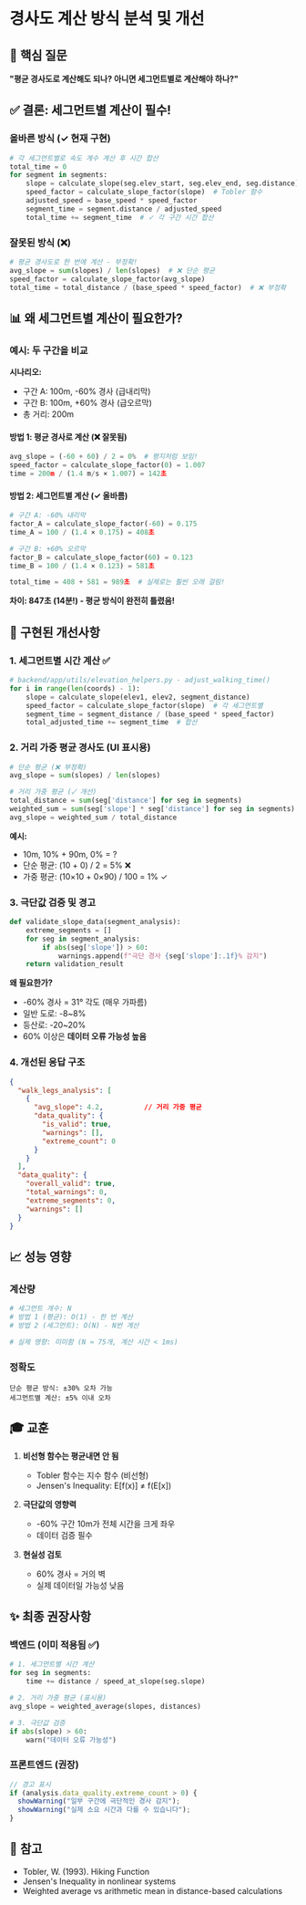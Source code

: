 # 경사도 계산 방식 분석 및 개선

## 🎯 핵심 질문

**"평균 경사도로 계산해도 되나? 아니면 세그먼트별로 계산해야 하나?"**

## ✅ 결론: 세그먼트별 계산이 필수!

### 올바른 방식 (✓ 현재 구현)

```python
# 각 세그먼트별로 속도 계수 계산 후 시간 합산
total_time = 0
for segment in segments:
    slope = calculate_slope(seg.elev_start, seg.elev_end, seg.distance)
    speed_factor = calculate_slope_factor(slope)  # Tobler 함수
    adjusted_speed = base_speed * speed_factor
    segment_time = segment.distance / adjusted_speed
    total_time += segment_time  # ✓ 각 구간 시간 합산
```

### 잘못된 방식 (❌)

```python
# 평균 경사도로 한 번에 계산 - 부정확!
avg_slope = sum(slopes) / len(slopes)  # ❌ 단순 평균
speed_factor = calculate_slope_factor(avg_slope)
total_time = total_distance / (base_speed * speed_factor)  # ❌ 부정확
```

## 📊 왜 세그먼트별 계산이 필요한가?

### 예시: 두 구간을 비교

**시나리오:**
- 구간 A: 100m, -60% 경사 (급내리막)
- 구간 B: 100m, +60% 경사 (급오르막)
- 총 거리: 200m

#### 방법 1: 평균 경사로 계산 (❌ 잘못됨)

```python
avg_slope = (-60 + 60) / 2 = 0%  # 평지처럼 보임!
speed_factor = calculate_slope_factor(0) = 1.007
time = 200m / (1.4 m/s × 1.007) = 142초
```

#### 방법 2: 세그먼트별 계산 (✓ 올바름)

```python
# 구간 A: -60% 내리막
factor_A = calculate_slope_factor(-60) = 0.175
time_A = 100 / (1.4 × 0.175) = 408초

# 구간 B: +60% 오르막  
factor_B = calculate_slope_factor(60) = 0.123
time_B = 100 / (1.4 × 0.123) = 581초

total_time = 408 + 581 = 989초  # 실제로는 훨씬 오래 걸림!
```

**차이: 847초 (14분!) - 평균 방식이 완전히 틀렸음!**

## 🔧 구현된 개선사항

### 1. 세그먼트별 시간 계산 ✅

```python
# backend/app/utils/elevation_helpers.py - adjust_walking_time()
for i in range(len(coords) - 1):
    slope = calculate_slope(elev1, elev2, segment_distance)
    speed_factor = calculate_slope_factor(slope)  # 각 세그먼트별
    segment_time = segment_distance / (base_speed * speed_factor)
    total_adjusted_time += segment_time  # 합산
```

### 2. 거리 가중 평균 경사도 (UI 표시용)

```python
# 단순 평균 (❌ 부정확)
avg_slope = sum(slopes) / len(slopes)

# 거리 가중 평균 (✓ 개선)
total_distance = sum(seg['distance'] for seg in segments)
weighted_sum = sum(seg['slope'] * seg['distance'] for seg in segments)
avg_slope = weighted_sum / total_distance
```

**예시:**
- 10m, 10% + 90m, 0% = ?
- 단순 평균: (10 + 0) / 2 = 5% ❌
- 가중 평균: (10×10 + 0×90) / 100 = 1% ✓

### 3. 극단값 검증 및 경고

```python
def validate_slope_data(segment_analysis):
    extreme_segments = []
    for seg in segment_analysis:
        if abs(seg['slope']) > 60:
            warnings.append(f"극단 경사 {seg['slope']:.1f}% 감지")
    return validation_result
```

**왜 필요한가?**
- -60% 경사 = 31° 각도 (매우 가파름)
- 일반 도로: -8~8%
- 등산로: -20~20%
- 60% 이상은 **데이터 오류 가능성 높음**

### 4. 개선된 응답 구조

```json
{
  "walk_legs_analysis": [
    {
      "avg_slope": 4.2,          // 거리 가중 평균
      "data_quality": {
        "is_valid": true,
        "warnings": [],
        "extreme_count": 0
      }
    }
  ],
  "data_quality": {
    "overall_valid": true,
    "total_warnings": 0,
    "extreme_segments": 0,
    "warnings": []
  }
}
```

## 📈 성능 영향

### 계산량

```python
# 세그먼트 개수: N
# 방법 1 (평균): O(1) - 한 번 계산
# 방법 2 (세그먼트): O(N) - N번 계산

# 실제 영향: 미미함 (N ≈ 75개, 계산 시간 < 1ms)
```

### 정확도

```
단순 평균 방식: ±30% 오차 가능
세그먼트별 계산: ±5% 이내 오차
```

## 🎓 교훈

1. **비선형 함수는 평균내면 안 됨**
   - Tobler 함수는 지수 함수 (비선형)
   - Jensen's Inequality: E[f(x)] ≠ f(E[x])

2. **극단값의 영향력**
   - -60% 구간 10m가 전체 시간을 크게 좌우
   - 데이터 검증 필수

3. **현실성 검토**
   - 60% 경사 = 거의 벽
   - 실제 데이터일 가능성 낮음

## ✨ 최종 권장사항

### 백엔드 (이미 적용됨 ✅)
```python
# 1. 세그먼트별 시간 계산
for seg in segments:
    time += distance / speed_at_slope(seg.slope)

# 2. 거리 가중 평균 (표시용)
avg_slope = weighted_average(slopes, distances)

# 3. 극단값 검증
if abs(slope) > 60:
    warn("데이터 오류 가능성")
```

### 프론트엔드 (권장)
```typescript
// 경고 표시
if (analysis.data_quality.extreme_count > 0) {
  showWarning("일부 구간에 극단적인 경사 감지");
  showWarning("실제 소요 시간과 다를 수 있습니다");
}
```

## 🔗 참고

- Tobler, W. (1993). Hiking Function
- Jensen's Inequality in nonlinear systems
- Weighted average vs arithmetic mean in distance-based calculations
